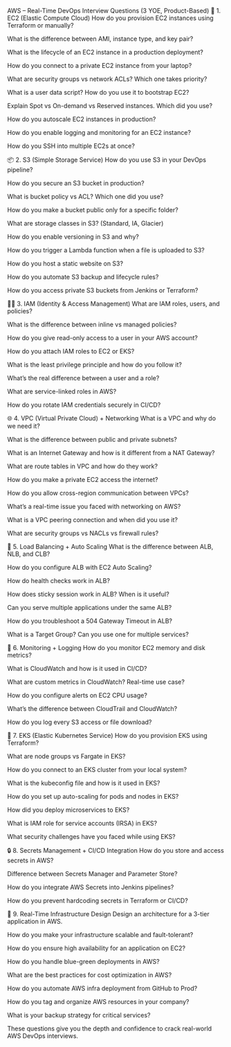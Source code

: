 AWS – Real-Time DevOps Interview Questions (3 YOE, Product-Based)
🚀 1. EC2 (Elastic Compute Cloud)
How do you provision EC2 instances using Terraform or manually?

What is the difference between AMI, instance type, and key pair?

What is the lifecycle of an EC2 instance in a production deployment?

How do you connect to a private EC2 instance from your laptop?

What are security groups vs network ACLs? Which one takes priority?

What is a user data script? How do you use it to bootstrap EC2?

Explain Spot vs On-demand vs Reserved instances. Which did you use?

How do you autoscale EC2 instances in production?

How do you enable logging and monitoring for an EC2 instance?

How do you SSH into multiple EC2s at once?

📦 2. S3 (Simple Storage Service)
How do you use S3 in your DevOps pipeline?

How do you secure an S3 bucket in production?

What is bucket policy vs ACL? Which one did you use?

How do you make a bucket public only for a specific folder?

What are storage classes in S3? (Standard, IA, Glacier)

How do you enable versioning in S3 and why?

How do you trigger a Lambda function when a file is uploaded to S3?

How do you host a static website on S3?

How do you automate S3 backup and lifecycle rules?

How do you access private S3 buckets from Jenkins or Terraform?

🧑‍💼 3. IAM (Identity & Access Management)
What are IAM roles, users, and policies?

What is the difference between inline vs managed policies?

How do you give read-only access to a user in your AWS account?

How do you attach IAM roles to EC2 or EKS?

What is the least privilege principle and how do you follow it?

What’s the real difference between a user and a role?

What are service-linked roles in AWS?

How do you rotate IAM credentials securely in CI/CD?

🌐 4. VPC (Virtual Private Cloud) + Networking
What is a VPC and why do we need it?

What is the difference between public and private subnets?

What is an Internet Gateway and how is it different from a NAT Gateway?

What are route tables in VPC and how do they work?

How do you make a private EC2 access the internet?

How do you allow cross-region communication between VPCs?

What’s a real-time issue you faced with networking on AWS?

What is a VPC peering connection and when did you use it?

What are security groups vs NACLs vs firewall rules?

🧭 5. Load Balancing + Auto Scaling
What is the difference between ALB, NLB, and CLB?

How do you configure ALB with EC2 Auto Scaling?

How do health checks work in ALB?

How does sticky session work in ALB? When is it useful?

Can you serve multiple applications under the same ALB?

How do you troubleshoot a 504 Gateway Timeout in ALB?

What is a Target Group? Can you use one for multiple services?

🧪 6. Monitoring + Logging
How do you monitor EC2 memory and disk metrics?

What is CloudWatch and how is it used in CI/CD?

What are custom metrics in CloudWatch? Real-time use case?

How do you configure alerts on EC2 CPU usage?

What’s the difference between CloudTrail and CloudWatch?

How do you log every S3 access or file download?

🧊 7. EKS (Elastic Kubernetes Service)
How do you provision EKS using Terraform?

What are node groups vs Fargate in EKS?

How do you connect to an EKS cluster from your local system?

What is the kubeconfig file and how is it used in EKS?

How do you set up auto-scaling for pods and nodes in EKS?

How did you deploy microservices to EKS?

What is IAM role for service accounts (IRSA) in EKS?

What security challenges have you faced while using EKS?

🔒 8. Secrets Management + CI/CD Integration
How do you store and access secrets in AWS?

Difference between Secrets Manager and Parameter Store?

How do you integrate AWS Secrets into Jenkins pipelines?

How do you prevent hardcoding secrets in Terraform or CI/CD?

🧱 9. Real-Time Infrastructure Design
Design an architecture for a 3-tier application in AWS.

How do you make your infrastructure scalable and fault-tolerant?

How do you ensure high availability for an application on EC2?

How do you handle blue-green deployments in AWS?

What are the best practices for cost optimization in AWS?

How do you automate AWS infra deployment from GitHub to Prod?

How do you tag and organize AWS resources in your company?

What is your backup strategy for critical services?

These questions give you the depth and confidence to crack real-world AWS DevOps interviews.